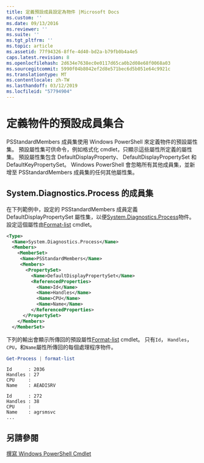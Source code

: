 ```yaml
---
title: 定義預設成員設定為物件 |Microsoft Docs
ms.custom: ''
ms.date: 09/13/2016
ms.reviewer: ''
ms.suite: ''
ms.tgt_pltfrm: ''
ms.topic: article
ms.assetid: 77f94326-8ffe-4d40-bd2a-b79fb0b4a4e5
caps.latest.revision: 8
ms.openlocfilehash: 2d634e7638ec0e0117d65ca0b2d08e68f0068a03
ms.sourcegitcommit: 5990f04b8042ef2d8e571bec6d5b051e64c9921c
ms.translationtype: MT
ms.contentlocale: zh-TW
ms.lasthandoff: 03/12/2019
ms.locfileid: "57794904"
---
```

# <a name="defining-default-member-sets-for-objects"></a>定義物件的預設成員集合

PSStandardMembers 成員集使用 Windows PowerShell 來定義物件的預設屬性集。 預設屬性集可供命令，例如格式化 cmdlet，只顯示這些屬性所定義的屬性集。 預設屬性集包含 DefaultDisplayProperty、 DefaultDisplayPropertySet 和 DefaultKeyPropertySet。 Windows PowerShell 會忽略所有其他成員集，並新增至 PSStandardMembers 成員集的任何其他屬性集。

## <a name="member-set-for-systemdiagnosticsprocess"></a>System.Diagnostics.Process 的成員集

在下列範例中，設定的 PSStandardMembers 成員定義 DefaultDisplayPropertySet 屬性集，以便[System.Diagnostics.Process](/dotnet/api/System.Diagnostics.Process)物件。 設定這個屬性由[Format-list](/powershell/module/Microsoft.PowerShell.Utility/Format-List) cmdlet。

```xml
<Type>
  <Name>System.Diagnostics.Process</Name>
  <Members>
    <MemberSet>
     <Name>PSStandardMembers</Name>
     <Members>
       <PropertySet>
         <Name>DefaultDisplayPropertySet</Name>
         <ReferencedProperties>
           <Name>Id</Name>
           <Name>Handles</Name>
           <Name>CPU</Name>
           <Name>Name</Name>
         </ReferencedProperties>
      </PropertySet>
    </Members>
  </MemberSet>
```

下列的輸出會顯示所傳回的預設屬性[Format-list](/powershell/module/Microsoft.PowerShell.Utility/Format-List) cmdlet。 只有`Id`， `Handles`， `CPU`，和`Name`屬性所傳回的每個處理程序物件。

```powershell
Get-Process | format-list
```

```output
Id      : 2036
Handles : 27
CPU     :
Name    : AEADISRV

Id      : 272
Handles : 38
CPU     :
Name    : agrsmsvc
...
```

## <a name="see-also"></a>另請參閱

[撰寫 Windows PowerShell Cmdlet](./writing-a-windows-powershell-cmdlet.md)
